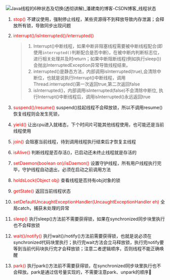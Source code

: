 ![Java线程的6种状态及切换(透彻讲解)_潘建南的博客-CSDN博客_线程状态](https://i.loli.net/2021/03/09/PhHwodsRLUZmJIX.jpg)


1. <font color='red'>stop()</font>  不建议使用，强制停止线程，某些资源得不到释放导致内存泄漏；会释放所有锁，导致同步出现问题

2. <font color='red'>interrupt()/isInterrupted()/interrupted()</font>  

   > 1. Interrupt()中断线程，如果中断非阻塞线程需要被中断线程配合(即使用`interrupted()`判断配合是否中断)，在被中断内判断标志位，进行相关处理并及时return；如果中断阻断线程(例如执行sleep())会抛出InterruptedException异常导致线程结束。
   > 2. interrupted()是静态方法，内部调用isInterrupted(true),会清除中断位，也就是说执行Interrupt()中断线程，调用Thread.interrupted()第一次返回true,第二次返回false
   > 3. isInterrupted()，内部调用isInterrupted(false)不会清除中断位, 执行Interrupt()中断线程后，调用isInterrupted()永远返回true

3. <font color='red'>suspend()/resume()</font>  suspend()挂起线程不会释放锁，所以不调用resume()恢复线程则会发生死锁，

4. <font color='red'>yield()</font>  让出cpu进入就绪态，下个时间片可能其他线程使用，也可能还是当前线程使用

5. <font color='red'>join()</font>  会阻塞当前线程，待到调用线程执行结束后才恢复主线程

6. <font color='red'>isAlive()</font> 判断线程是否存活()，已启动还未终止线程就是存活的

7. <font color='red'>setDaemon(boolean on)/isDaemon()</font>  设置守护线程，所有用户线程执行完毕，守护线程自动退出，必须在启动之前调用方法

8. <font color='red'>holdsLock(Object obj)</font>  查看线程是否持有obj对象的锁

9. <font color='red'>getState()</font> 返回当前线程状态

10. <font color='red'>setDefaultUncaughtExceptionHandler(UncaughtExceptionHandler eh)</font>  全局catch，捕获未处理的异常

11. <font color='red'>sleep()</font>  执行sleep()方法前不需要获得锁，如果在synchronized同步块里执行也不会释放锁

12. <font color='red'>wait()/notify()</font>  执行wait()/notify()方法前需要获得锁，也就是说必须在synchronized代码块里执行；执行完wait方法会立马释放锁，执行完notify要等到当前代码块执行完才会释放锁；注意二者逻辑顺序，否则线程不能正确唤醒

13. <font color='red'>park()</font>  执行park()方法前不需要获得锁，在synchronized同步块里执行也不会释放。park是通过信号量实现的，不需要注意park、unpark的顺序



